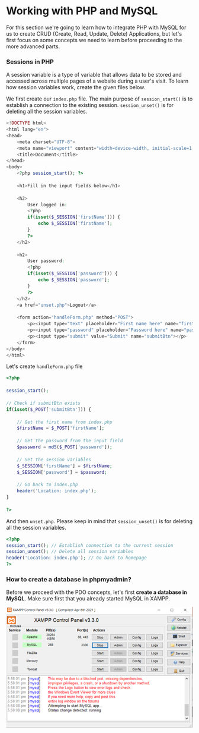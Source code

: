 # Working with PHP and MySQL

For this section we're going to learn how to integrate PHP with MySQL for us to create CRUD (Create, Read, Update, Delete) Applications, but let's first focus on some concepts we need to learn before proceeding to the more advanced parts.


### Sessions in PHP
A session variable is a type of variable that allows data to be stored and accessed across multiple pages of a website during a user's visit. To learn how session variables work, create the given files below. 

We first create our ```index.php``` file. The main purpose of ```session_start()``` is to establish a connection to the existing session. ```session_unset()``` is for deleting all the session variables.

```php
<!DOCTYPE html>
<html lang="en">
<head>
	<meta charset="UTF-8">
	<meta name="viewport" content="width=device-width, initial-scale=1.0">
	<title>Document</title>
</head>
<body>
	<?php session_start(); ?>

	<h1>Fill in the input fields below</h1>
	
	<h2>
		User logged in:
		<?php
		if(isset($_SESSION['firstName'])) {
			echo $_SESSION['firstName'];
		}
		?>		
	</h2>

	<h2>
		User password:
		<?php
		if(isset($_SESSION['password'])) {
			echo $_SESSION['password'];
		}
		?>		
	</h2>
	<a href="unset.php">Logout</a>

	<form action="handleForm.php" method="POST">
		<p><input type="text" placeholder="First name here" name="firstName"></p>
		<p><input type="password" placeholder="Password here" name="password"></p>
		<p><input type="submit" value="Submit" name="submitBtn"></p>
	</form>
</body>
</html>
```

Let's create ```handleForm.php``` file

```php
<?php 

session_start();

// Check if submitBtn exists
if(isset($_POST['submitBtn'])) {

	// Get the first name from index.php
	$firstName = $_POST['firstName'];

	// Get the password from the input field
	$password = md5($_POST['password']);

	// Set the session variables
	$_SESSION['firstName'] = $firstName;
	$_SESSION['password'] = $password;

	// Go back to index.php
	header('Location: index.php');
}

?>
```

And then ```unset.php```. Please keep in mind that ```session_unset()``` is for deleting all the session variables.

```php
<?php  
session_start(); // Establish connection to the current session
session_unset(); // Delete all session variables
header('Location: index.php'); // Go back to homepage
?>
```

### How to create a database in phpmyadmin?

Before we proceed with the PDO concepts, let's first <b>create a database in MySQL</b>. Make sure first that you already started MySQL in XAMPP.

<img src="Images/1_start and stop php mysql.png">




